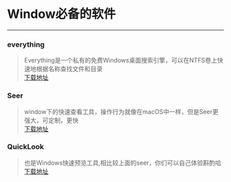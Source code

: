 # Window必备的软件
---

### everything
> Everything是一个私有的免费Windows桌面搜索引擎，可以在NTFS卷上快速地根据名称查找文件和目录   
[下载地址](http://www.voidtools.com/)   

### Seer
> window下的快速查看工具，操作行为就像在macOS中一样，但是Seer更强大，可定制，更快   
[下载地址](http://www.1218.io/)

### QuickLook
> 也是Windows快速预览工具,相比较上面的seer，你们可以自己体验斟酌哈   
[下载地址](https://pooi.moe/QuickLook/)

